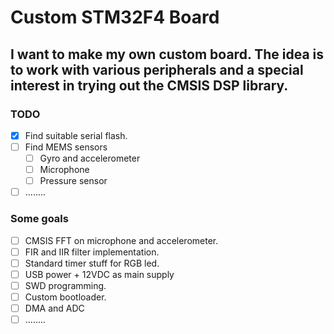 # Custom STM32F4 Board
## I want to make my own custom board. The idea is to work with various peripherals and a special interest in trying out the CMSIS DSP library.
### TODO
 - [x] Find suitable serial flash.
 - [ ] Find MEMS sensors
 	- [ ] Gyro and accelerometer
 	- [ ] Microphone
 	- [ ] Pressure sensor
 - [ ] ........

### Some goals
- [ ] CMSIS FFT on microphone and accelerometer.
- [ ] FIR and IIR filter implementation.
- [ ] Standard timer stuff for RGB led.
- [ ] USB power + 12VDC as main supply
- [ ] SWD programming.
- [ ] Custom bootloader.
- [ ] DMA and ADC
- [ ] ........
